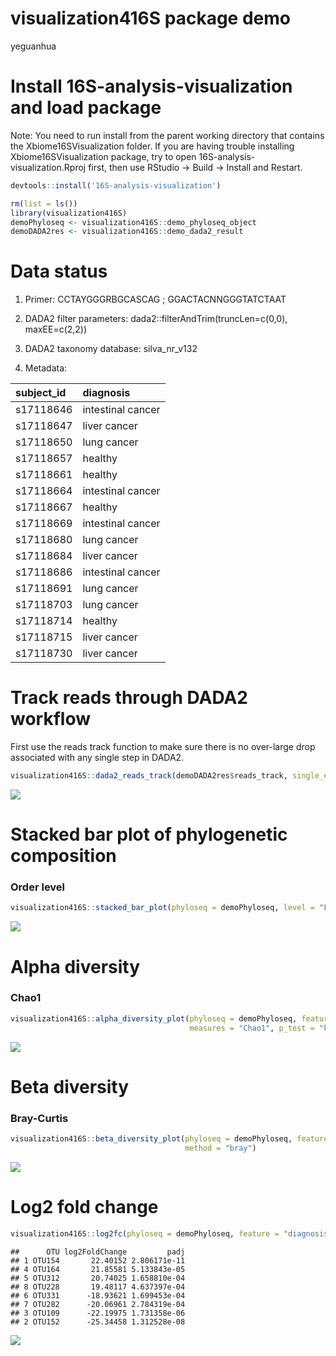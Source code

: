visualization416S package demo
================
yeguanhua

Install 16S-analysis-visualization and load package
===================================================

Note: You need to run install from the parent working directory that contains the Xbiome16SVisualization folder. If you are having trouble installing Xbiome16SVisualization package, try to open 16S-analysis-visualization.Rproj first, then use RStudio → Build → Install and Restart.

``` r
devtools::install('16S-analysis-visualization')
```

``` r
rm(list = ls())
library(visualization416S)
demoPhyloseq <- visualization416S::demo_phyloseq_object
demoDADA2res <- visualization416S::demo_dada2_result
```

Data status
===========

1.  Primer: CCTAYGGGRBGCASCAG ; GGACTACNNGGGTATCTAAT

2.  DADA2 filter parameters: dada2::filterAndTrim(truncLen=c(0,0), maxEE=c(2,2))

3.  DADA2 taxonomy database: silva\_nr\_v132

4.  Metadata:

| subject\_id | diagnosis         |
|:------------|:------------------|
| s17118646   | intestinal cancer |
| s17118647   | liver cancer      |
| s17118650   | lung cancer       |
| s17118657   | healthy           |
| s17118661   | healthy           |
| s17118664   | intestinal cancer |
| s17118667   | healthy           |
| s17118669   | intestinal cancer |
| s17118680   | lung cancer       |
| s17118684   | liver cancer      |
| s17118686   | intestinal cancer |
| s17118691   | lung cancer       |
| s17118703   | lung cancer       |
| s17118714   | healthy           |
| s17118715   | liver cancer      |
| s17118730   | liver cancer      |

Track reads through DADA2 workflow
==================================

First use the reads track function to make sure there is no over-large drop associated with any single step in DADA2.

``` r
visualization416S::dada2_reads_track(demoDADA2res$reads_track, single_end = FALSE)
```

![](README_files/figure-markdown_github/reads%20track-1.png)

Stacked bar plot of phylogenetic composition
============================================

### Order level

``` r
visualization416S::stacked_bar_plot(phyloseq = demoPhyloseq, level = "Family", feature = "diagnosis")
```

![](README_files/figure-markdown_github/Stacked%20bar%20plot-1.png)

Alpha diversity
===============

### Chao1

``` r
visualization416S::alpha_diversity_plot(phyloseq = demoPhyloseq, feature = "diagnosis", 
                                        measures = "Chao1", p_test = "kruskal")
```

![](README_files/figure-markdown_github/Chao1-1.png)

Beta diversity
==============

### Bray-Curtis

``` r
visualization416S::beta_diversity_plot(phyloseq = demoPhyloseq, feature = "diagnosis", 
                                       method = "bray")
```

![](README_files/figure-markdown_github/Bray-Curtis-1.png)

Log2 fold change
================

``` r
visualization416S::log2fc(phyloseq = demoPhyloseq, feature = "diagnosis")
```

    ##      OTU log2FoldChange         padj
    ## 1 OTU154       22.40152 2.806171e-11
    ## 4 OTU164       21.85581 5.133843e-05
    ## 5 OTU312       20.74025 1.658810e-04
    ## 8 OTU228       19.48117 4.637397e-04
    ## 6 OTU331      -18.93621 1.699453e-04
    ## 7 OTU282      -20.06961 2.784319e-04
    ## 3 OTU109      -22.19975 1.731358e-06
    ## 2 OTU152      -25.34458 1.312528e-08

![](README_files/figure-markdown_github/log2fc-1.png)
